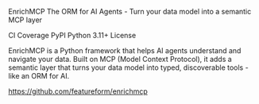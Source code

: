 EnrichMCP
The ORM for AI Agents - Turn your data model into a semantic MCP layer

CI Coverage PyPI Python 3.11+ License

EnrichMCP is a Python framework that helps AI agents understand and navigate your data. Built on MCP (Model Context Protocol), it adds a semantic layer that turns your data model into typed, discoverable tools - like an ORM for AI.

https://github.com/featureform/enrichmcp
